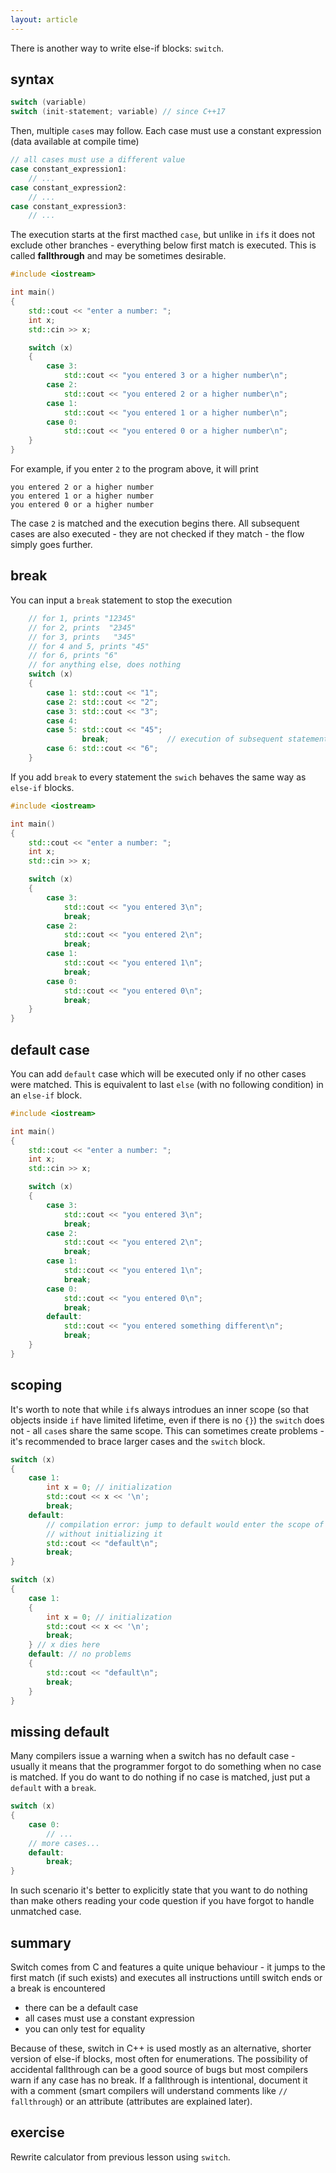 ```yaml
---
layout: article
---
```


There is another way to write else-if blocks: `switch`.

## syntax

```c++
switch (variable)
switch (init-statement; variable) // since C++17
```

Then, multiple `case`s may follow. Each case must use a constant expression (data available at compile time)

```c++
// all cases must use a different value
case constant_expression1:
    // ...
case constant_expression2:
    // ...
case constant_expression3:
    // ...
```

The execution starts at the first macthed `case`, but unlike in `if`s it does not exclude other branches - everything below first match is executed. This is called **fallthrough** and may be sometimes desirable.

```c++
#include <iostream>

int main()
{
    std::cout << "enter a number: ";
    int x;
    std::cin >> x;

    switch (x)
    {
        case 3:
            std::cout << "you entered 3 or a higher number\n";
        case 2:
            std::cout << "you entered 2 or a higher number\n";
        case 1:
            std::cout << "you entered 1 or a higher number\n";
        case 0:
            std::cout << "you entered 0 or a higher number\n";
    }
}
```

For example, if you enter `2` to the program above, it will print

```
you entered 2 or a higher number
you entered 1 or a higher number
you entered 0 or a higher number
```

The case `2` is matched and the execution begins there. All subsequent cases are also executed - they are not checked if they match - the flow simply goes further.

## break

You can input a `break` statement to stop the execution

```c++
    // for 1, prints "12345"
    // for 2, prints  "2345"
    // for 3, prints   "345"
    // for 4 and 5, prints "45"
    // for 6, prints "6"
    // for anything else, does nothing
    switch (x)
    {
        case 1: std::cout << "1";
        case 2: std::cout << "2";
        case 3: std::cout << "3";
        case 4:
        case 5: std::cout << "45";
                break;             // execution of subsequent statements is terminated
        case 6: std::cout << "6";
    }
```

If you add `break` to every statement the `swich` behaves the same way as `else-if` blocks.

```c++
#include <iostream>

int main()
{
    std::cout << "enter a number: ";
    int x;
    std::cin >> x;

    switch (x)
    {
        case 3:
            std::cout << "you entered 3\n";
            break;
        case 2:
            std::cout << "you entered 2\n";
            break;
        case 1:
            std::cout << "you entered 1\n";
            break;
        case 0:
            std::cout << "you entered 0\n";
            break;
    }
}
```

## default case

You can add `default` case which will be executed only if no other cases were matched. This is equivalent to last `else` (with no following condition) in an `else-if` block.

```c++
#include <iostream>

int main()
{
    std::cout << "enter a number: ";
    int x;
    std::cin >> x;

    switch (x)
    {
        case 3:
            std::cout << "you entered 3\n";
            break;
        case 2:
            std::cout << "you entered 2\n";
            break;
        case 1:
            std::cout << "you entered 1\n";
            break;
        case 0:
            std::cout << "you entered 0\n";
            break;
        default:
            std::cout << "you entered something different\n";
            break;
    }
}
```

## scoping

It's worth to note that while `if`s always introdues an inner scope (so that objects inside `if` have limited lifetime, even if there is no `{}`) the `switch` does not - all `case`s share the same scope. This can sometimes create problems - it's recommended to brace larger cases and the `switch` block.

```c++
switch (x)
{
    case 1:
        int x = 0; // initialization
        std::cout << x << '\n';
        break;
    default:
        // compilation error: jump to default would enter the scope of 'x'
        // without initializing it
        std::cout << "default\n";
        break;
}
```

```c++
switch (x)
{
    case 1:
    {
        int x = 0; // initialization
        std::cout << x << '\n';
        break;
    } // x dies here
    default: // no problems
    {
        std::cout << "default\n";
        break;
    }
}
```

## missing default

Many compilers issue a warning when a switch has no default case - usually it means that the programmer forgot to do something when no case is matched. If you do want to do nothing if no case is matched, just put a `default` with a `break`.

```c++
switch (x)
{
    case 0:
        // ...
    // more cases...
    default:
        break;
}
```

In such scenario it's better to explicitly state that you want to do nothing than make others reading your code question if you have forgot to handle unmatched case.

## summary

Switch comes from C and features a quite unique behaviour - it jumps to the first match (if such exists) and executes all instructions untill switch ends or a break is encountered

- there can be a default case
- all cases must use a constant expression
- you can only test for equality

Because of these, switch in C++ is used mostly as an alternative, shorter version of else-if blocks, most often for enumerations. The possibility of accidental fallthrough can be a good source of bugs but most compilers warn if any case has no break. If a fallthrough is intentional, document it with a comment (smart compilers will understand comments like `// fallthrough`) or an attribute (attributes are explained later).

## exercise

Rewrite calculator from previous lesson using `switch`.
